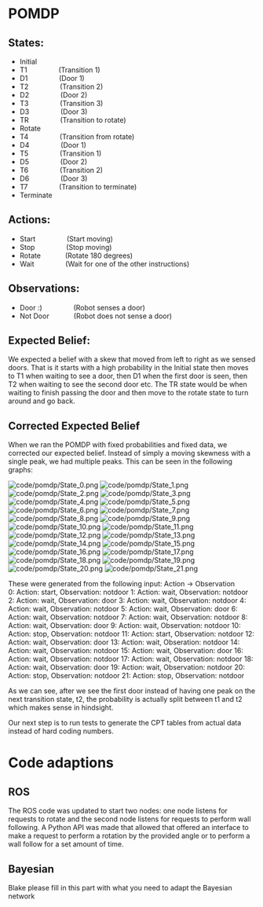 # POMDP

## States:
* Initial      
* T1           &emsp;&emsp;&emsp;&emsp; (Transition 1)
* D1           &emsp;&emsp;&emsp;&emsp; (Door 1)
* T2           &emsp;&emsp;&emsp;&emsp; (Transition 2)
* D2           &emsp;&emsp;&emsp;&emsp; (Door 2)
* T3           &emsp;&emsp;&emsp;&emsp; (Transition 3)
* D3           &emsp;&emsp;&emsp;&emsp; (Door 3)
* TR           &emsp;&emsp;&emsp;&emsp; (Transition to rotate)
* Rotate    
* T4           &emsp;&emsp;&emsp;&emsp; (Transition from rotate)
* D4           &emsp;&emsp;&emsp;&emsp; (Door 1)
* T5           &emsp;&emsp;&emsp;&emsp; (Transition 1)
* D5           &emsp;&emsp;&emsp;&emsp; (Door 2)
* T6           &emsp;&emsp;&emsp;&emsp; (Transition 2)
* D6           &emsp;&emsp;&emsp;&emsp; (Door 3)
* T7           &emsp;&emsp;&emsp;&emsp; (Transition to terminate)
* Terminate

## Actions:
* Start        &emsp;&emsp;&emsp;&emsp; (Start moving)
* Stop         &emsp;&emsp;&emsp;&emsp; (Stop moving)
* Rotate       &emsp;&emsp;&emsp; (Rotate 180 degrees)
* Wait         &emsp;&emsp;&emsp;&emsp; (Wait for one of the other instructions)

## Observations:
* Door :)      &emsp;&emsp;&emsp;&emsp; (Robot senses a door)
* Not Door     &emsp;&emsp;&emsp; (Robot does not sense a door)

## Expected Belief:
We expected a belief with a skew that moved from left to right as we sensed doors. That is it starts with a high probability in the Initial state then moves to T1 when waiting to see a door, then D1 when the first door is seen, then T2 when waiting to see the second door etc. The TR state would be when waiting to finish passing the door and then move to the rotate state to turn around and go back.

## Corrected Expected Belief
When we ran the POMDP with fixed probabilities and fixed data, we corrected our expected belief. Instead of simply a moving skewness with a single peak, we had multiple peaks. This can be seen in the following graphs:

![code/pomdp/State_0.png](code/podmp/State_0.png)
![code/pomdp/State_1.png](code/podmp/State_1.png)
![code/pomdp/State_2.png](code/podmp/State_2.png)
![code/pomdp/State_3.png](code/podmp/State_3.png)
![code/pomdp/State_4.png](code/podmp/State_4.png)
![code/pomdp/State_5.png](code/podmp/State_5.png)
![code/pomdp/State_6.png](code/podmp/State_6.png)
![code/pomdp/State_7.png](code/podmp/State_7.png)
![code/pomdp/State_8.png](code/podmp/State_8.png)
![code/pomdp/State_9.png](code/podmp/State_9.png)
![code/pomdp/State_10.png](code/podmp/State_10.png)
![code/pomdp/State_11.png](code/podmp/State_11.png)
![code/pomdp/State_12.png](code/podmp/State_12.png)
![code/pomdp/State_13.png](code/podmp/State_13.png)
![code/pomdp/State_14.png](code/podmp/State_14.png)
![code/pomdp/State_15.png](code/podmp/State_15.png)
![code/pomdp/State_16.png](code/podmp/State_16.png)
![code/pomdp/State_17.png](code/podmp/State_17.png)
![code/pomdp/State_18.png](code/podmp/State_18.png)
![code/pomdp/State_19.png](code/podmp/State_19.png)
![code/pomdp/State_20.png](code/podmp/State_20.png)
![code/pomdp/State_21.png](code/podmp/State_21.png)

These were generated from the following input:
Action -> Observation  
0: Action: start, Observation: notdoor
1: Action: wait, Observation: notdoor
2: Action: wait, Observation: door
3: Action: wait, Observation: notdoor
4: Action: wait, Observation: notdoor
5: Action: wait, Observation: door
6: Action: wait, Observation: notdoor
7: Action: wait, Observation: notdoor
8: Action: wait, Observation: door
9: Action: wait, Observation: notdoor
10: Action: stop, Observation: notdoor
11: Action: start, Observation: notdoor
12: Action: wait, Observation: door
13: Action: wait, Obseration: notdoor
14: Action: wait, Observation: notdoor
15: Action: wait, Observation: door
16: Action: wait, Observation: notdoor
17: Action: wait, Observation: notdoor
18: Action: wait, Observation: door
19: Action: wait, Observation: notdoor
20: Action: stop, Observation: notdoor
21: Action: stop, Observation: notdoor

As we can see, after we see the first door instead of having one peak on the next transition state, t2, the probability is actually split between t1 and t2 which makes sense in hindsight.

Our next step is to run tests to generate the CPT tables from actual data instead of hard coding numbers.

# Code adaptions

## ROS
The ROS code was updated to start two nodes: one node listens for requests to rotate and the second node listens for requests to perform wall following. A Python API was made that allowed that offered an interface to make a request to perform a rotation by the provided angle or to perform a wall follow for a set amount of time.

## Bayesian
Blake please fill in this part with what you need to adapt the Bayesian network


